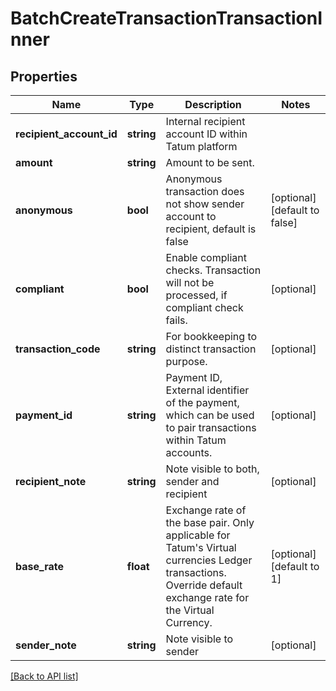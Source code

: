 # BatchCreateTransactionTransactionInner

## Properties

Name | Type | Description | Notes
------------ | ------------- | ------------- | -------------
**recipient_account_id** | **string** | Internal recipient account ID within Tatum platform |
**amount** | **string** | Amount to be sent. |
**anonymous** | **bool** | Anonymous transaction does not show sender account to recipient, default is false | [optional] [default to false]
**compliant** | **bool** | Enable compliant checks. Transaction will not be processed, if compliant check fails. | [optional]
**transaction_code** | **string** | For bookkeeping to distinct transaction purpose. | [optional]
**payment_id** | **string** | Payment ID, External identifier of the payment, which can be used to pair transactions within Tatum accounts. | [optional]
**recipient_note** | **string** | Note visible to both, sender and recipient | [optional]
**base_rate** | **float** | Exchange rate of the base pair. Only applicable for Tatum&#39;s Virtual currencies Ledger transactions. Override default exchange rate for the Virtual Currency. | [optional] [default to 1]
**sender_note** | **string** | Note visible to sender | [optional]

[[Back to API list]](../../README.md#api-endpoints)
